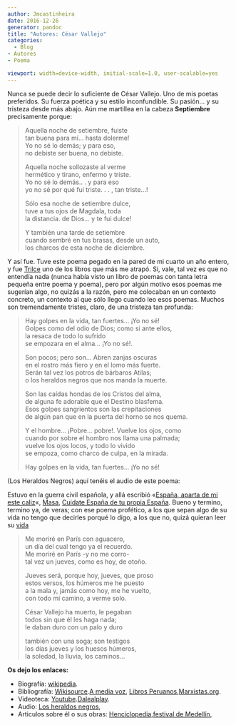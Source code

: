 ```yaml
---
author: Jmcastinheira
date: 2016-12-26
generator: pandoc
title: "Autores: César Vallejo"
categories:
  - Blog
- Autores
- Poema

viewport: width=device-width, initial-scale=1.0, user-scalable=yes
---
```


Nunca se puede decir lo suficiente de César Vallejo. Uno de mis poetas
preferidos. Su fuerza poética y su estilo inconfundible. Su pasión... y
su tristeza desde más abajo. Aún me martillea en la cabeza
**Septiembre** precisamente porque:

> Aquella noche de setiembre, fuiste\
> tan buena para mí... hasta dolerme!\
> Yo no sé lo demás; y para eso,\
> no debiste ser buena, no debiste.
>
> Aquella noche sollozaste al verme\
> hermético y tirano, enfermo y triste.\
> Yo no sé lo demás.. . y para eso\
> yo no sé por qué fui triste. . . , tan triste...!
>
> Sólo esa noche de setiembre dulce,\
> tuve a tus ojos de Magdala, toda\
> la distancia. de Dios... y te fui dulce!
>
> Y también una tarde de setiembre\
> cuando sembré en tus brasas, desde un auto,\
> los charcos de esta noche de diciembre.

Y así fue. Tuve este poema pegado en la pared de mi cuarto un año
entero, y fue [Trilce](http://es.wikisource.org/wiki/Trilce) uno de los
libros que más me atrapó. Si, vale, tal vez es que no entendía nada
(nunca había visto un libro de poemas con tanta letra pequeña entre
poema y poema), pero por algún motivo esos poemas me sugerían algo, no
quizás a la razón, pero me colocaban en un contexto concreto, un
contexto al que sólo llego cuando leo esos poemas. Muchos son
tremendamente tristes, claro, de una tristeza tan profunda:

> Hay golpes en la vida, tan fuertes... ¡Yo no sé!\
> Golpes como del odio de Dios; como si ante ellos,\
> la resaca de todo lo sufrido\
> se empozara en el alma... ¡Yo no sé!.
>
> Son pocos; pero son... Abren zanjas oscuras\
> en el rostro más fiero y en el lomo más fuerte.\
> Serán tal vez los potros de bárbaros Atilas;\
> o los heraldos negros que nos manda la muerte.
>
> Son las caídas hondas de los Cristos del alma,\
> de alguna fe adorable que el Destino blasfema.\
> Esos golpes sangrientos son las crepitaciones\
> de algún pan que en la puerta del horno se nos quema.
>
> Y el hombre... ¡Pobre... pobre!. Vuelve los ojos, como\
> cuando por sobre el hombro nos llama una palmada;\
> vuelve los ojos locos, y todo lo vivido\
> se empoza, como charco de culpa, en la mirada.
>
> Hay golpes en la vida, tan fuertes... ¡Yo no sé!

(Los Heraldos Negros) aquí tenéis el audio de este poema:

Estuvo en la guerra civil española, y allá escribió «[España, aparta de
mi este
caliz](http://es.wikisource.org/wiki/Espa%C3%B1a%2C_aparta_de_m%C3%AD_este_c%C3%A1liz)«,
[Masa](http://es.wikisource.org/wiki/Masa), [Cuidate España de tu propia
España](http://es.wikisource.org/wiki/Masa). Bueno y termino, termino
ya, de veras; con ese poema profético, a los que sepan algo de su vida
no tengo que decirles porqué lo digo, a los que no, quizá quieran leer
su [vida](http://es.wikipedia.org/wiki/C%C3%A9sar_Vallejo)

> Me moriré en París con aguacero,\
> un día del cual tengo ya el recuerdo.\
> Me moriré en París -y no me corro-\
> tal vez un jueves, como es hoy, de otoño.
>
> Jueves será, porque hoy, jueves, que proso\
> estos versos, los húmeros me he puesto\
> a la mala y, jamás como hoy, me he vuelto,\
> con todo mi camino, a verme solo.
>
> César Vallejo ha muerto, le pegaban\
> todos sin que él les haga nada;\
> le daban duro con un palo y duro
>
> también con una soga; son testigos\
> los días jueves y los huesos húmeros,\
> la soledad, la lluvia, los caminos...

**Os dejo los enlaces:**

-   Biografía:
    [wikipedia](http://es.wikipedia.org/wiki/C%C3%A9sar_Vallejo).
-   Bibliografía:
    [Wikisource](http://es.wikisource.org/wiki/C%C3%A9sar_Vallejo).[A
    media voz](http://amediavoz.com/vallejo.htm), [Libros
    Peruanos](http://www.librosperuanos.com/autores/cesar_vallejo.html),[Marxistas.org](http://www.marxists.org/espanol/vallejo/poemas.htm).
-   Videoteca:
    [Youtube](http://www.youtube.com/results?search_query=Cesar+Vallejo&search_type=).[Dalealplay](http://www.dalealplay.com/informaciondecontenido.php?con=66143).
-   Audio: [Los heraldos
    negros](http://www.evoca.com/everyone_recording.jsp?rid=17283),
-   Articulos sobre él o sus obras:
    [Henciclopedia](http://www.henciclopedia.org.uy/autores/Platero/curriculum.htm),[festival
    de
    Medellín](http://www.festivaldepoesiademedellin.org/pub.php/es/Revista/ultimas_ediciones/79/mariategui.html),
